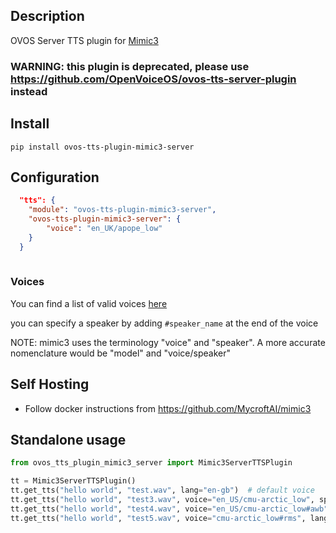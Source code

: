 ## Description

OVOS Server TTS plugin for [Mimic3](https://github.com/MycroftAI/mimic3)

### WARNING: this plugin is deprecated, please use https://github.com/OpenVoiceOS/ovos-tts-server-plugin instead

## Install

`pip install ovos-tts-plugin-mimic3-server`

## Configuration

```json
  "tts": {
    "module": "ovos-tts-plugin-mimic3-server",
    "ovos-tts-plugin-mimic3-server": {
        "voice": "en_UK/apope_low"
    }
  }
 
```

### Voices

You can find a list of valid voices [here](https://github.com/MycroftAI/mimic3-voices)

you can specify a speaker by adding `#speaker_name` at the end of the voice

NOTE: mimic3 uses the terminology "voice" and "speaker". A more accurate nomenclature would be "model" and "voice/speaker"


## Self Hosting
- Follow docker instructions from https://github.com/MycroftAI/mimic3


## Standalone usage

```python
from ovos_tts_plugin_mimic3_server import Mimic3ServerTTSPlugin

tt = Mimic3ServerTTSPlugin()
tt.get_tts("hello world", "test.wav", lang="en-gb")  # default voice
tt.get_tts("hello world", "test3.wav", voice="en_US/cmu-arctic_low", speaker="slt")  # specify speaker via optional args
tt.get_tts("hello world", "test4.wav", voice="en_US/cmu-arctic_low#awb") # specify speaker together with voice
tt.get_tts("hello world", "test5.wav", voice="cmu-arctic_low#rms", lang="en-us")  # lang separated from voice key also valid
```

